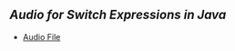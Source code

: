<h2><em>Audio for Switch Expressions in Java</em></h2>

- [Audio File](https://drive.google.com/file/d/1OexjKdnQjcIUiyms93IPaDf0lHBZdJ0B/view?usp=sharing)
